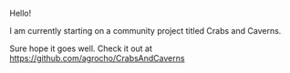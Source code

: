 Hello!

I am currently starting on a community project titled Crabs and Caverns.

Sure hope it goes well. Check it out at https://github.com/agrocho/CrabsAndCaverns
